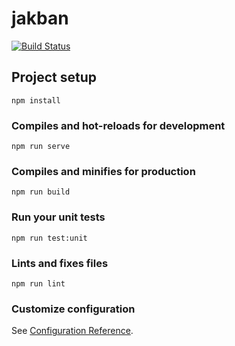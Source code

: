 # jakban
[![Build Status](https://travis-ci.com/Nickmanbear/IPSENH-JAK-Vue.svg?branch=master)](https://travis-ci.com/Nickmanbear/IPSENH-JAK-Vue)

## Project setup
```
npm install
```

### Compiles and hot-reloads for development
```
npm run serve
```

### Compiles and minifies for production
```
npm run build
```

### Run your unit tests
```
npm run test:unit
```

### Lints and fixes files
```
npm run lint
```

### Customize configuration
See [Configuration Reference](https://cli.vuejs.org/config/).
